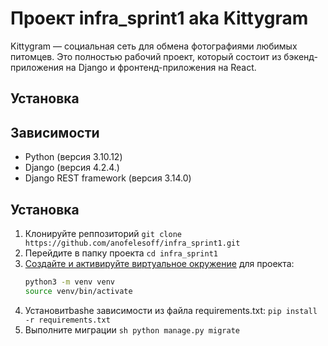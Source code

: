 # Проект infra_sprint1 aka Kittygram

Kittygram — социальная сеть для обмена фотографиями любимых питомцев. Это полностью рабочий проект, который состоит из бэкенд-приложения на Django и фронтенд-приложения на React.

## Установка

## Зависимости

- Python (версия 3.10.12)
- Django (версия 4.2.4.)
- Django REST framework (версия 3.14.0)

## Установка

1. Клонируйте реппозиторий ```git clone https://github.com/anofelesoff/infra_sprint1.git```
2. Перейдите в папку проекта `cd infra_sprint1`
3. [Создайте и активируйте виртуальное окружение](https://docs.python.org/3/library/venv.html) для проекта:
   ```bash
   python3 -m venv venv
   source venv/bin/activate
   ```
4. Установитbashе зависимости из файла requirements.txt:
   ```pip install -r requirements.txt```
6. Выполните миграции
   `sh
   python manage.py migrate`
